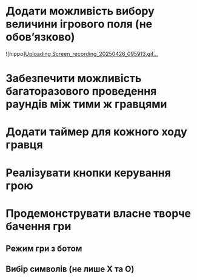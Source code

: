 # Додати можливість вибору величини ігрового поля (не обов’язково)
![hippo][Uploading Screen_recording_20250426_095913.gif…]()

# Забезпечити можливість багаторазового проведення раундів між тими ж гравцями

# Додати таймер для кожного ходу гравця

# Реалізувати кнопки керування грою

# Продемонструвати власне творче бачення гри
## Режим гри з ботом
## Вибір символів (не лише X та O)

